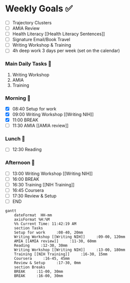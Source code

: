 # Weekly Goals ✅
  - [ ] Trajectory Clusters 
  - [ ] AMIA Review 
  - [ ] Health Literacy [[Health Literacy Sentences]]
  - [ ] Signature Email/Book Travel
  - [ ] Writing Workshop & Training 
  - [ ] 4h deep work 3 days per week (set on the calendar)
### Main Daily Tasks 💚 
1. Writing Workshop
2. AMIA
3. Training
### Morning 🔨
- [x] 08:40 Setup for work
- [x] 09:00 Writing Workshop [[Writing NIH]]
- [x] 11:00 BREAK
- [ ] 11:30 AMIA [[AMIA review]]

### Lunch 👀
- [ ] 12:30 Reading
### Afternoon 👻
- [ ] 13:00 Writing Workshop [[Writing NIH]]
- [ ] 16:00 BREAK
- [ ] 16:30 Training [[NIH Training]]
- [ ] 16:45 Coursera
- [ ] 17:30 Review & Setup
- [ ] END
```mermaid
gantt
    dateFormat  HH-mm
    axisFormat %H:%M
    %% Current Time: 11:42:19 AM
    section Tasks
    Setup for work     :08-40, 20mm
    Writing Workshop [[Writing NIH]]     :09-00, 120mm
    AMIA [[AMIA review]]     :11-30, 60mm
    Reading     :12-30, 30mm
    Writing Workshop [[Writing NIH]]     :13-00, 180mm
    Training [[NIH Training]]     :16-30, 15mm
    Coursera     :16-45, 45mm
    Review & Setup     :17-30, 0mm
    section Breaks
    BREAK     :11-00, 30mm
    BREAK     :16-00, 30mm
```

